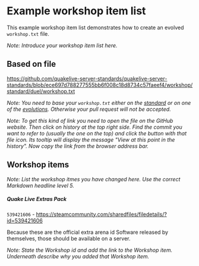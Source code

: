 # Example workshop item list

This example workshop item list demonstrates how to create an evolved `workshop.txt` file.

*Note: Introduce your workshop item list here.*

## Based on file

https://github.com/quakelive-server-standards/quakelive-server-standards/blob/ece697d788277555bb6f008c18d8734c57faeef4/workshop/standard/duel/workshop.txt

*Note: You need to base your `workshop.txt` either on the [standard](https://github.com/quakelive-server-standards/quakelive-server-standards/tree/master/workshop/standard) or on one of the [evolutions](https://github.com/quakelive-server-standards/quakelive-server-standards/tree/master/workshop/evolved). Otherwise your pull request will not be accepted.*

*Note: To get this kind of link you need to open the file on the GitHub website. Then click on history at the top right side. Find the commit you want to refer to (usually the one on the top) and click the button with that file icon. Its tooltip will display the message "View at this point in the history". Now copy the link from the browser address bar.*

## Workshop items

*Note: List the workshop itmes you have changed here. Use the correct Markdown headline level 5.*

##### Quake Live Extras Pack

`539421606` - https://steamcommunity.com/sharedfiles/filedetails/?id=539421606

Because these are the official extra arena id Software released by themselves, those should be available on a server.

*Note: State the Workshop id and add the link to the Workshop item. Underneath describe why you added that Workshop item.*